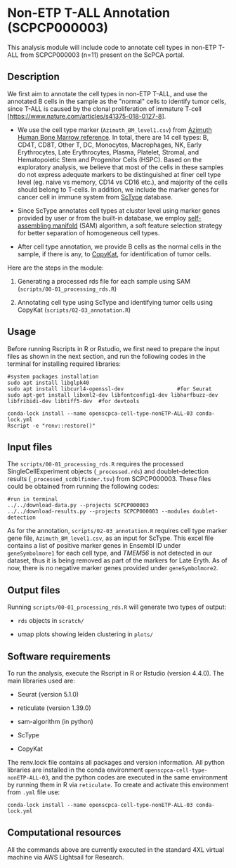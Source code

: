 # Non-ETP T-ALL Annotation (SCPCP000003)

This analysis module will include code to annotate cell types in non-ETP T-ALL from SCPCP000003 (n=11) present on the ScPCA portal.

## Description

We first aim to annotate the cell types in non-ETP T-ALL, and use the annotated B cells in the sample as the "normal" cells to identify tumor cells, since T-ALL is caused by the clonal proliferation of immature T-cell [<https://www.nature.com/articles/s41375-018-0127-8>].

-   We use the cell type marker (`Azimuth_BM_level1.csv`) from [Azimuth Human Bone Marrow reference](https://azimuth.hubmapconsortium.org/references/#Human%20-%20Bone%20Marrow). In total, there are 14 cell types: B, CD4T, CD8T, Other T, DC, Monocytes, Macrophages, NK, Early Erythrocytes, Late Erythrocytes, Plasma, Platelet, Stromal, and Hematopoietic Stem and Progenitor Cells (HSPC). Based on the exploratory analysis, we believe that most of the cells in these samples do not express adequate markers to be distinguished at finer cell type level (eg. naive vs memory, CD14 vs CD16 etc.), and majority of the cells should belong to T-cells. In addition, we include the marker genes for cancer cell in immune system from [ScType](https://sctype.app/database.php) database.

-   Since ScType annotates cell types at cluster level using marker genes provided by user or from the built-in database, we employ [self-assembling manifold](https://github.com/atarashansky/self-assembling-manifold/tree/master) (SAM) algorithm, a soft feature selection strategy for better separation of homogeneous cell types.

-   After cell type annotation, we provide B cells as the normal cells in the sample, if there is any, to [CopyKat](https://github.com/navinlabcode/copykat), for identification of tumor cells.

Here are the steps in the module:

1.  Generating a processed rds file for each sample using SAM (`scripts/00-01_processing_rds.R`)

2.  Annotating cell type using ScType and identifying tumor cells using CopyKat (`scripts/02-03_annotation.R`)

## Usage

Before running Rscripts in R or Rstudio, we first need to prepare the input files as shown in the next section, and run the following codes in the terminal for installing required libraries:

```         
#system packages installation
sudo apt install libglpk40
sudo apt install libcurl4-openssl-dev                 #for Seurat
sudo apt-get install libxml2-dev libfontconfig1-dev libharfbuzz-dev  libfribidi-dev libtiff5-dev  #for devtools

conda-lock install --name openscpca-cell-type-nonETP-ALL-03 conda-lock.yml
Rscript -e "renv::restore()"
```

## Input files

The `scripts/00-01_processing_rds.R` requires the processed SingleCellExperiment objects (`_processed.rds`) and doublet-detection results (`_processed_scdblfinder.tsv`) from SCPCP000003. These files could be obtained from running the following codes:

```         
#run in terminal
../../download-data.py --projects SCPCP000003
../../download-results.py --projects SCPCP000003 --modules doublet-detection
```

As for the annotation, `scripts/02-03_annotation.R` requires cell type marker gene file, `Azimuth_BM_level1.csv`, as an input for ScType. This excel file contains a list of positive marker genes in Ensembl ID under `geneSymbolmore1` for each cell type, and *TMEM56* is not detected in our dataset, thus it is being removed as part of the markers for Late Eryth. As of now, there is no negative marker genes provided under `geneSymbolmore2`.

## Output files

Running `scripts/00-01_processing_rds.R` will generate two types of output:

-   `rds` objects in `scratch/`

-   umap plots showing leiden clustering in `plots/`

## Software requirements

To run the analysis, execute the Rscript in R or Rstudio (version 4.4.0). The main libraries used are:

-   Seurat (version 5.1.0)

-   reticulate (version 1.39.0)

-   sam-algorithm (in python)

-   ScType

-   CopyKat

The renv.lock file contains all packages and version information. All python libraries are installed in the conda environment `openscpca-cell-type-nonETP-ALL-03`, and the python codes are executed in the same environment by running them in R via `reticulate`. To create and activate this environment from `.yml` file use:

```         
conda-lock install --name openscpca-cell-type-nonETP-ALL-03 conda-lock.yml
```

## Computational resources

All the commands above are currently executed in the standard 4XL virtual machine via AWS Lightsail for Research.
